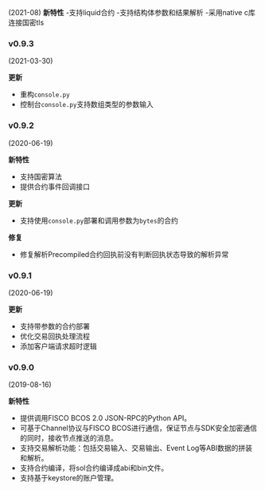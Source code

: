 (2021-08)
**新特性**
-支持liquid合约
-支持结构体参数和结果解析
-采用native c库连接国密tls 

### v0.9.3
(2021-03-30)

**更新**
- 重构`console.py`
- 控制台`console.py`支持数组类型的参数输入


### v0.9.2

(2020-06-19)

**新特性**
- 支持国密算法
- 提供合约事件回调接口

**更新**

- 支持使用`console.py`部署和调用参数为`bytes`的合约

**修复**

- 修复解析Precompiled合约回执前没有判断回执状态导致的解析异常


### v0.9.1
(2020-06-19)

**更新**
- 支持带参数的合约部署
- 优化交易回执处理流程
- 添加客户端请求超时逻辑


### v0.9.0

(2019-08-16)

**新特性** 

- 提供调用FISCO BCOS 2.0 JSON-RPC的Python API。
- 可基于Channel协议与FISCO BCOS进行通信，保证节点与SDK安全加密通信的同时，接收节点推送的消息。
- 支持交易解析功能：包括交易输入、交易输出、Event Log等ABI数据的拼装和解析。
- 支持合约编译，将sol合约编译成abi和bin文件。
- 支持基于keystore的账户管理。
